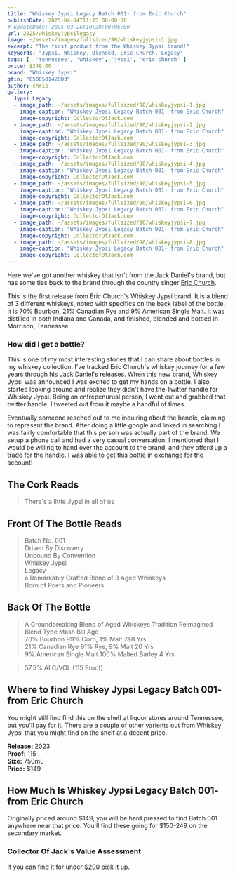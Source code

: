 ```yaml
---
title: "Whiskey Jypsi Legacy Batch 001- from Eric Church"
publishDate: 2025-04-04T11:15:00+00:00
# updateDate: 2025-03-26T10:20:00+06:00
url: 2025/whiskeyjypsilegacy
image: ~/assets/images/fullsized/90/whiskeyjypsi-1.jpg
excerpt: "The first product from the Whiskey Jypsi brand!"
keywords: "Jypsi, Whiskey, Blended, Eric Church, Legacy"
tags: [  'tennessee', 'whiskey', 'jypsi', 'eric church' ]
price: $249.00
brand: "Whiskey Jypsi"
gtin: "850050142003"
author: chris
gallery:
  Jypsi Legacy:
  - image_path: ~/assets/images/fullsized/90/whiskeyjypsi-1.jpg
    image-caption: "Whiskey Jypsi Legacy Batch 001- from Eric Church"
    image-copyright: CollectorOfJack.com
  - image_path: ~/assets/images/fullsized/90/whiskeyjypsi-2.jpg
    image-caption: "Whiskey Jypsi Legacy Batch 001- from Eric Church"
    image-copyright: CollectorOfJack.com
  - image_path: ~/assets/images/fullsized/90/whiskeyjypsi-3.jpg
    image-caption: "Whiskey Jypsi Legacy Batch 001- from Eric Church"
    image-copyright: CollectorOfJack.com
  - image_path: ~/assets/images/fullsized/90/whiskeyjypsi-4.jpg
    image-caption: "Whiskey Jypsi Legacy Batch 001- from Eric Church"
    image-copyright: CollectorOfJack.com
  - image_path: ~/assets/images/fullsized/90/whiskeyjypsi-5.jpg
    image-caption: "Whiskey Jypsi Legacy Batch 001- from Eric Church"
    image-copyright: CollectorOfJack.com
  - image_path: ~/assets/images/fullsized/90/whiskeyjypsi-6.jpg
    image-caption: "Whiskey Jypsi Legacy Batch 001- from Eric Church"
    image-copyright: CollectorOfJack.com
  - image_path: ~/assets/images/fullsized/90/whiskeyjypsi-7.jpg
    image-caption: "Whiskey Jypsi Legacy Batch 001- from Eric Church"
    image-copyright: CollectorOfJack.com
  - image_path: ~/assets/images/fullsized/90/whiskeyjypsi-8.jpg
    image-caption: "Whiskey Jypsi Legacy Batch 001- from Eric Church"
    image-copyright: CollectorOfJack.com
---
```

Here we've got another whiskey that isn't from the Jack Daniel's brand, but has some ties back to the brand through the country singer [Eric Church](/tag/eric-church).

This is the first release from Eric Church's Whiskey Jypsi brand. It is a blend of 3 different whiskeys, noted with specifics on the back label of the bottle. It is 70% Bourbon, 21% Canadian Rye and 9% American Single Malt. It was distilled in both Indiana and Canada, and finished, blended and bottled in Morrison, Tennessee. 

### How did I get a bottle?
This is one of my most interesting stories that I can share about bottles in my whiskey collection. I've tracked Eric Church's whiskey journey for a few years through his Jack Daniel's releases. When this new brand, Whiskey Jypsi was announced I was excited to get my hands on a bottle. I also started looking around and realize they didn't have the Twitter handle for Whiskey Jypsi. Being an entrepenurual person, I went out and grabbed that twitter handle. I tweeted out from it maybe a handful of times.

Eventually someone reached out to me inquiring about the handle, claiming to represent the brand. After doing a little google and linked in searching I was fairly comfortable that this person was actually part of the brand. We setup a phone call and had a very casual conversation. I mentioned that I would be willing to hand over the account to the brand, and they offerd up a trade for the handle. I was able to get this bottle in exchange for the account!

## The Cork Reads
> There's a little Jypsi in all of us 

## Front Of The Bottle Reads
> Batch No. 001  
> Driven By Discovery  
> Unbound By Convention  
> Whiskey Jypsi  
> Legacy  
> a Remarkably Crafted Blend of 3 Aged Whiskeys  
> Born of Poets and Pioneers   

## Back Of The Bottle
> A Groundbreaking Blend of Aged Whiskeys Tradition Reimagined  
> Blend Type Mash Bill Age  
> 70% Bourbon 99% Corn, 1% Malt 7&8 Yrs  
> 21% Canadian Rye 91% Rye, 9% Malt 20 Yrs  
> 9% American Single Malt 100% Malted Barley 4 Yrs  

> 57.5% ALC/VOL (115 Proof)


## Where to find Whiskey Jypsi Legacy Batch 001- from Eric Church
You might still find find this on the shelf at liquor stores around Tennessee, but you'll pay for it. There are a couple of other varients out from Whiskey Jypsi that you might find on the shelf at a decent price. 

**Release:** 2023  
**Proof:** 115  
**Size:** 750mL  
**Price:** $149  

## How Much Is Whiskey Jypsi Legacy Batch 001- from Eric Church
Originally priced around $149, you will be hard pressed to find Batch 001 anywhere near that price. You'll find these going for $150-249 on the secondary market.
 
### Collector Of Jack's Value Assessment
If you can find it for under $200 pick it up.
